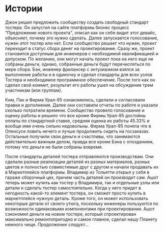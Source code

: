 # Истории

Джон решил предложить сообществу создать свободный стандарт тостера. Он запустил на сайте платформы бизнес процесс "Предложение нового проекта", описал как он себе видит этот девайс, объясняет, почему это нужно сделать. Далее запускается голосование, нужен этот тостер или нет. Если сообщество решает что нужен, проект переходит в статус сбора денег на проектирование. Сразу же, проект становится доступным для инженеров с необходимой квалификацией и допуском. По желанию, они могут начать проект пока на него еще не собраны деньги, однако, собранные деньги будут перечисляться по мере сбора. Бэн, инженер фрилансер с энтузиазмом взялся за выполнение работы и в одиночку и сделал стандарты для всех узлов Тостера и необходимое программное обеспечение. После того как он сделал свой коммит, результат его работы ушел на обсуждение трем участникам (или группам).

Ким, Пак и Фирма Урал-95 ознакомились, сделали и согласовали правки и дополнения. Далее они составили отчеты по работе и указали сколько потратили времени. Сообщество провело голосование и оценку работы и решило что все кроме Фирмы Урал-95 достойны оплаты по стандартной ставке, средняя оценка их работы 45.33% и вообще ими очень сильно недовольны. Фирма Урал-95 поняла что в Опенсусе ловить нечего и лучше продолжить сидеть на госзаказах. Остальные получили свои деньги и счастливы, что занимаются действительно важным делом, правда все кроме Бэна с опозданием, потому что деньги не были собраны вовремя.

После стандарты деталей тостера отправляются производствам. Они сделали разные реализации деталей из разных материалов, разных цветов и полностью совместимые друг с другом и начали продавать их в Маркетплейсе платформы. Владимир из Тольятти открыл у себя в гараже сборочный цех, причем часть деталей он производит сам. Ашот теперь может купить как тостер у Владимира, так и отдельные узлы или детали и сделать тостер самостоятельно. Когда у него придет в негодность какой-то элемент тостера, он сможет просто купить в маркетплейсе нужную деталь. Кроме того, он может использовать некоторые детали от своего утюга, поскольку инженеры пользуются по возможности одинаковыми компонентами при проектировании. Ашот сэкономил деньги на новом тостере, который спроектирован максимально ремонтопригодно и самое главное, сделал нашу Планету немного чище.
*Продолжение следует...*
